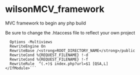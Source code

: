 # wilsonMCV_framework
MVC framework to begin any php build

Be sure to change the .htaccess file to reflect your own project

```<IfModule mod_rewrite.c>
  Options -Multiviews
  RewriteEngine On
  RewriteBase /<strong>ROOT_DIRECTORY_NAME</strong>/public
  RewriteCond %{REQUEST_FILENAME} !-d
  RewriteCond %{REQUEST_FILENAME} !-f
  RewriteRule  ^(.+)$ index.php?url=$1 [QSA,L]
</IfModule>```

